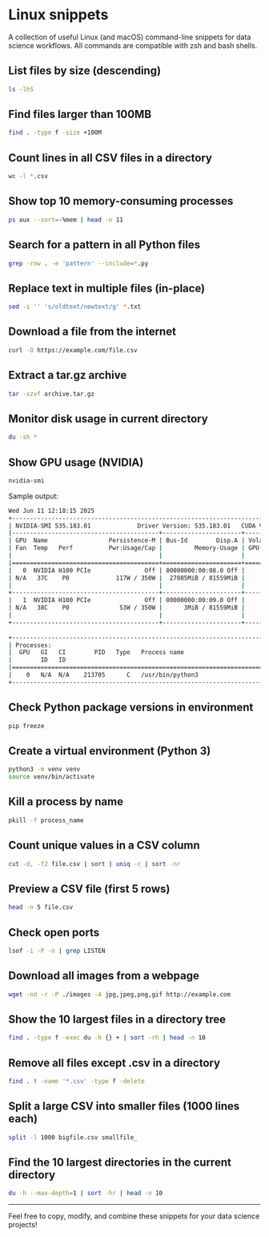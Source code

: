 # Linux snippets

A collection of useful Linux (and macOS) command-line snippets for data science workflows. All commands are compatible with zsh and bash shells.

## List files by size (descending)
```sh  linenums="1"
ls -lhS
```

## Find files larger than 100MB
```sh  linenums="1"
find . -type f -size +100M
```

## Count lines in all CSV files in a directory
```sh  linenums="1"
wc -l *.csv
```

## Show top 10 memory-consuming processes
```sh  linenums="1"
ps aux --sort=-%mem | head -n 11
```

## Search for a pattern in all Python files
```sh  linenums="1"
grep -rnw . -e 'pattern' --include=*.py
```

## Replace text in multiple files (in-place)
```sh  linenums="1"
sed -i '' 's/oldtext/newtext/g' *.txt
```

## Download a file from the internet
```sh  linenums="1"
curl -O https://example.com/file.csv
```

## Extract a tar.gz archive
```sh  linenums="1"
tar -xzvf archive.tar.gz
```

## Monitor disk usage in current directory
```sh  linenums="1"
du -sh *
```

## Show GPU usage (NVIDIA)
```sh  linenums="1"
nvidia-smi
```

Sample output:

```sh linenums="1"
Wed Jun 11 12:18:15 2025       
+---------------------------------------------------------------------------------------+
| NVIDIA-SMI 535.183.01             Driver Version: 535.183.01   CUDA Version: 12.2     |
|-----------------------------------------+----------------------+----------------------+
| GPU  Name                 Persistence-M | Bus-Id        Disp.A | Volatile Uncorr. ECC |
| Fan  Temp   Perf          Pwr:Usage/Cap |         Memory-Usage | GPU-Util  Compute M. |
|                                         |                      |               MIG M. |
|=========================================+======================+======================|
|   0  NVIDIA H100 PCIe               Off | 00000000:00:08.0 Off |                    0 |
| N/A   37C    P0             117W / 350W |  27085MiB / 81559MiB |     51%      Default |
|                                         |                      |             Disabled |
+-----------------------------------------+----------------------+----------------------+
|   1  NVIDIA H100 PCIe               Off | 00000000:00:09.0 Off |                    0 |
| N/A   38C    P0              53W / 350W |      3MiB / 81559MiB |      0%      Default |
|                                         |                      |             Disabled |
+-----------------------------------------+----------------------+----------------------+
                                                                                         
+---------------------------------------------------------------------------------------+
| Processes:                                                                            |
|  GPU   GI   CI        PID   Type   Process name                            GPU Memory |
|        ID   ID                                                             Usage      |
|=======================================================================================|
|    0   N/A  N/A    213705      C   /usr/bin/python3                          27076MiB |
+---------------------------------------------------------------------------------------+
```

## Check Python package versions in environment
```sh  linenums="1"
pip freeze
```

## Create a virtual environment (Python 3)
```sh  linenums="1"
python3 -m venv venv
source venv/bin/activate
```

## Kill a process by name
```sh  linenums="1"
pkill -f process_name
```

## Count unique values in a CSV column
```sh  linenums="1"
cut -d, -f2 file.csv | sort | uniq -c | sort -nr
```

## Preview a CSV file (first 5 rows)
```sh  linenums="1"
head -n 5 file.csv
```

## Check open ports
```sh  linenums="1"
lsof -i -P -n | grep LISTEN
```

## Download all images from a webpage
```sh  linenums="1"
wget -nd -r -P ./images -A jpg,jpeg,png,gif http://example.com
```

## Show the 10 largest files in a directory tree
```sh  linenums="1"
find . -type f -exec du -h {} + | sort -rh | head -n 10
```

## Remove all files except .csv in a directory
```sh  linenums="1"
find . ! -name '*.csv' -type f -delete
```

## Split a large CSV into smaller files (1000 lines each)
```sh  linenums="1"
split -l 1000 bigfile.csv smallfile_
```

## Find the 10 largest directories in the current directory
```sh  linenums="1"
du -h --max-depth=1 | sort -hr | head -n 10
```

---

Feel free to copy, modify, and combine these snippets for your data science projects!

